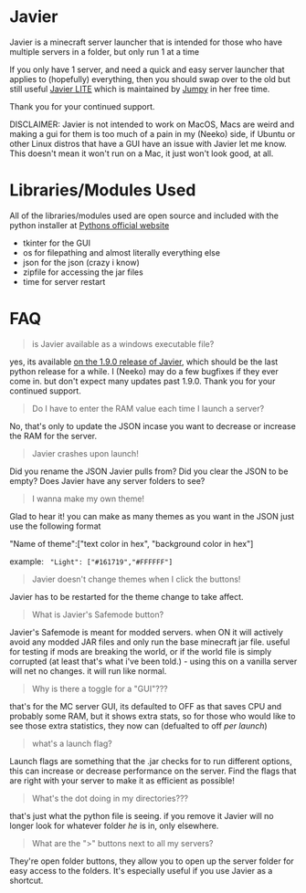 # Javier
Javier is a minecraft server launcher that is intended for those who have multiple servers in a folder, but only run 1 at a time

If you only have 1 server, and need a quick and easy server launcher that applies to (hopefully) everything, then you should swap over to the old but still useful [Javier LITE](https://github.com/Neeko-iko/JavierLauncher/tree/LITE) which is maintained by [Jumpy](https://www.github.com/jumpyvonvagabond) in her free time.


Thank you for your continued support.

DISCLAIMER: Javier is not intended to work on MacOS, Macs are weird and making a gui for them is too much of a pain in my (Neeko) side, if Ubuntu or other Linux distros that have a GUI have an issue with Javier let me know.
This doesn't mean it won't run on a Mac, it just won't look good, at all.


# Libraries/Modules Used
All of the libraries/modules used are open source and included with the python installer at [Pythons official website](https://python.org)

 - tkinter for the GUI
 - os for filepathing and almost literally everything else 
 - json for the json (crazy i know)
 - zipfile for accessing the jar files
 - time for server restart



# FAQ
> is Javier available as a windows executable file?

yes, its available [on the 1.9.0 release of Javier](https://github.com/Neeko-iko/JavierLauncher/releases/tag/1.9.0), which should be the last python release for a while.  I (Neeko) may do a few bugfixes if they ever come in. but don't expect many updates past 1.9.0.  Thank you for your continued support.

> Do I have to enter the RAM value each time I launch a server?
 
No, that's only to update the JSON incase you want to decrease or increase the RAM for the server.
 
 
> Javier crashes upon launch!

Did you rename the JSON Javier pulls from?  Did you clear the JSON to be empty?  Does Javier have any server folders to see?

  
  
  
> I wanna make my own theme!

Glad to hear it! you can make as many themes as you want in the JSON just use the following format
  
  "Name of theme":["text color in hex", "background color in hex"]
  
  example: 
  ` "Light": ["#161719","#FFFFFF"]`
  
  
  
  
> Javier doesn't change themes when I click the buttons!

  Javier has to be restarted for the theme change to take affect. 

> What is Javier's Safemode button?

 Javier's Safemode is meant for modded servers.  when ON it will actively avoid any modded JAR files and only run the base minecraft jar file.  useful for testing if mods are breaking the world, or if the world file is simply corrupted (at least that's what i've been told.)   - using this on a vanilla server will net no changes.  it will run like normal.

> Why is there a toggle for a "GUI"???

that's for the MC server GUI, its defaulted to OFF as that saves CPU and probably some RAM, but it shows extra stats, so for those who would like to see those extra statistics, they now can  (defualted to off *per launch*)

> what's a launch flag?

Launch flags are something that the .jar checks for to run different options, this can increase or decrease performance on the server.  Find the flags that are right with your server to make it as efficient as possible!

> What's the dot doing in my directories???

that's just what the python file is seeing.  if you remove it Javier will no longer look for whatever folder *he* is in, only elsewhere.

> What are the ">" buttons next to all my servers?

They're open folder buttons, they allow you to open up the server folder for easy access to the folders.  It's especially useful if you use Javier as a shortcut.
